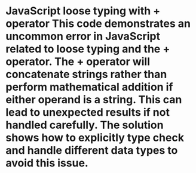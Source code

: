# JavaScript loose typing with + operator This code demonstrates an uncommon error in JavaScript related to loose typing and the + operator.  The + operator will concatenate strings rather than perform mathematical addition if either operand is a string. This can lead to unexpected results if not handled carefully. The solution shows how to explicitly type check and handle different data types to avoid this issue.
